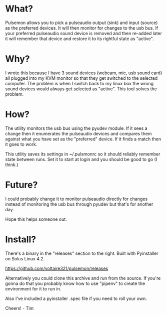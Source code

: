 
<h1> What? </h1>
Pulsemon allows you to pick a pulseaudio output (sink) and input (source) as
the preferred devices. It will then monitor for changes to the usb bus. If your
preferred pulseaudio sound device is removed and then re-added later it will remember
that device and restore it to its rightful state as "active".  

<h1> Why? </h1>
I wrote this because I have 3 sound devices (webcam, mic, usb sound card) all plugged
into my KVM monitor so that they get switched to the selected computer. The
problem is when I switch back to my linux box the wrong sound devices would always
get selected as "active". This tool solves the problem. 

<h1> How? </h1>
The utility monitors the usb bus using the pyudev module. If it sees a change then it
enumerates the pulseaudio devices and compares them against what you have set as the
"preferred" device. If it finds a match then it goes to work.


This utility saves its settings in ~/.pulsmonrc so it should reliably remember
state between runs. Set it to start at login and you should be good to go (I think.)

<h1> Future? </h1>
I could probably change it to monitor pulseaudio directly for changes instead of 
monitoring the usb bus through pyudev but that's for another day.

Hope this helps someone out. 

<h1> Install? </h1>

There's a binary in the "releases" section to the right. Built with Pyinstaller on 
Solus Linux 4.2.

https://github.com/voltaire321/pulsemon/releases

Alternatively you could clone this archive and run from the source. If you're gonna
do that you probably know how to use "pipenv" to create the environment for it to run
in. 

Also I've included a pyinstaller .spec file if you need to roll your own. 

Cheers! - Tim


